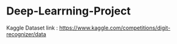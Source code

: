 # Deep-Learrning-Project
Kaggle Dataset link : https://www.kaggle.com/competitions/digit-recognizer/data
